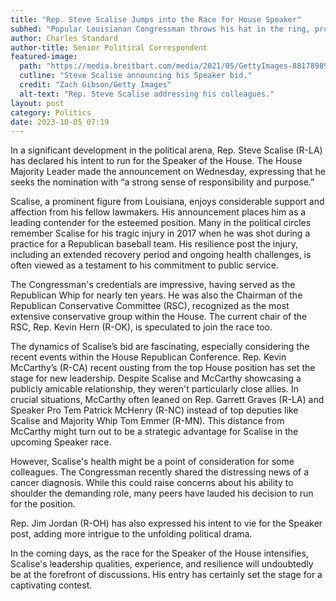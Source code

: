 ```yaml
---
title: "Rep. Steve Scalise Jumps into the Race for House Speaker"
subhed: "Popular Louisianan Congressman throws his hat in the ring, promising robust leadership."
author: Charles Standard
author-title: Senior Political Correspondent
featured-image: 
  path: "https://media.breitbart.com/media/2021/05/GettyImages-881789890-640x480.jpg"
  cutline: "Steve Scalise announcing his Speaker bid."
  credit: "Zach Gibson/Getty Images"
  alt-text: "Rep. Steve Scalise addressing his colleagues."
layout: post
category: Politics
date: 2023-10-05 07:19
---
```


In a significant development in the political arena, Rep. Steve Scalise (R-LA) has declared his intent to run for the Speaker of the House. The House Majority Leader made the announcement on Wednesday, expressing that he seeks the nomination with “a strong sense of responsibility and purpose.”

Scalise, a prominent figure from Louisiana, enjoys considerable support and affection from his fellow lawmakers. His announcement places him as a leading contender for the esteemed position. Many in the political circles remember Scalise for his tragic injury in 2017 when he was shot during a practice for a Republican baseball team. His resilience post the injury, including an extended recovery period and ongoing health challenges, is often viewed as a testament to his commitment to public service.

The Congressman's credentials are impressive, having served as the Republican Whip for nearly ten years. He was also the Chairman of the Republican Conservative Committee (RSC), recognized as the most extensive conservative group within the House. The current chair of the RSC, Rep. Kevin Hern (R-OK), is speculated to join the race too.

The dynamics of Scalise’s bid are fascinating, especially considering the recent events within the House Republican Conference. Rep. Kevin McCarthy’s (R-CA) recent ousting from the top House position has set the stage for new leadership. Despite Scalise and McCarthy showcasing a publicly amicable relationship, they weren't particularly close allies. In crucial situations, McCarthy often leaned on Rep. Garrett Graves (R-LA) and Speaker Pro Tem Patrick McHenry (R-NC) instead of top deputies like Scalise and Majority Whip Tom Emmer (R-MN). This distance from McCarthy might turn out to be a strategic advantage for Scalise in the upcoming Speaker race.

However, Scalise's health might be a point of consideration for some colleagues. The Congressman recently shared the distressing news of a cancer diagnosis. While this could raise concerns about his ability to shoulder the demanding role, many peers have lauded his decision to run for the position.

Rep. Jim Jordan (R-OH) has also expressed his intent to vie for the Speaker post, adding more intrigue to the unfolding political drama.

In the coming days, as the race for the Speaker of the House intensifies, Scalise's leadership qualities, experience, and resilience will undoubtedly be at the forefront of discussions. His entry has certainly set the stage for a captivating contest.
